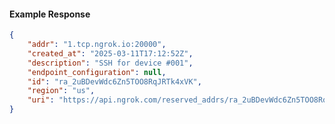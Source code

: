 <!-- Code generated for API Clients. DO NOT EDIT. -->

#### Example Response

```json
{
	"addr": "1.tcp.ngrok.io:20000",
	"created_at": "2025-03-11T17:12:52Z",
	"description": "SSH for device #001",
	"endpoint_configuration": null,
	"id": "ra_2uBDevWdc6Zn5TOO8RqJRTk4xVK",
	"region": "us",
	"uri": "https://api.ngrok.com/reserved_addrs/ra_2uBDevWdc6Zn5TOO8RqJRTk4xVK"
}
```

